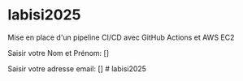 # labisi2025
Mise en place d'un pipeline CI/CD avec GitHub Actions et AWS EC2

Saisir votre Nom et Prénom: []

Saisir votre adresse email: []
#   l a b i s i 2 0 2 5  
 
